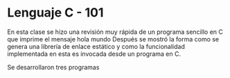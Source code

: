 # Lenguaje C - 101

En esta clase se hizo una revisión muy rápida de un programa sencillo en C que imprime el mensaje hola mundo
Después se mostró la forma como se genera una librería de enlace estático y como la funcionalidad implementada en esta es invocada desde un programa en C.

Se desarrollaron tres programas